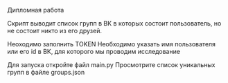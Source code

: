 Дипломная работа

Скрипт выводит список групп в ВК в которых состоит пользователь, но не состоит никто из его друзей.

Неоходимо заполнить TOKEN
Необходимо указать имя пользователя или его id в ВК, для которого мы проводим исследование

Для запуска откройте файл main.py
Просмотрите список уникальных групп в файле groups.json
